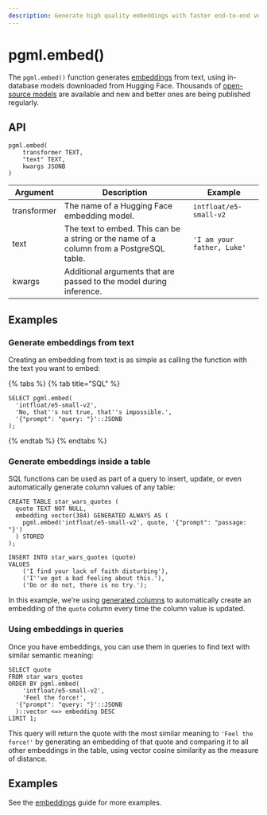 ```yaml
---
description: Generate high quality embeddings with faster end-to-end vector operations without an additional vector database.
---
```


# pgml.embed()

The `pgml.embed()` function generates [embeddings](/docs/open-source/pgml/guides/embeddings/) from text, using in-database models downloaded from Hugging Face. Thousands of [open-source models](https://huggingface.co/models?library=sentence-transformers) are available and new and better ones are being published regularly.

## API

```postgresql
pgml.embed(
    transformer TEXT,
    "text" TEXT,
    kwargs JSONB
)
```

| Argument | Description | Example |
|----------|-------------|---------|
| transformer | The name of a Hugging Face embedding model. | `intfloat/e5-small-v2` |
| text | The text to embed. This can be a string or the name of a column from a PostgreSQL table. | `'I am your father, Luke'` |
| kwargs | Additional arguments that are passed to the model during inference. | |

## Examples

### Generate embeddings from text

Creating an embedding from text is as simple as calling the function with the text you want to embed:

{% tabs %}
{% tab title="SQL" %}

```postgresql
SELECT pgml.embed(
  'intfloat/e5-small-v2',
  'No, that''s not true, that''s impossible.',
  '{"prompt": "query: "}'::JSONB
);
```

{% endtab %}
{% endtabs %}

### Generate embeddings inside a table

SQL functions can be used as part of a query to insert, update, or even automatically generate column values of any table:

```postgresql
CREATE TABLE star_wars_quotes (
  quote TEXT NOT NULL,
  embedding vector(384) GENERATED ALWAYS AS (
    pgml.embed('intfloat/e5-small-v2', quote, '{"prompt": "passage: "}')
  ) STORED
);

INSERT INTO star_wars_quotes (quote)
VALUES
    ('I find your lack of faith disturbing'),
    ('I''ve got a bad feeling about this.'),
    ('Do or do not, there is no try.');
```

In this example, we're using [generated columns](https://www.postgresql.org/docs/current/ddl-generated-columns.html) to automatically create an embedding of the `quote` column every time the column value is updated.

### Using embeddings in queries

Once you have embeddings, you can use them in queries to find text with similar semantic meaning:

```postgresql
SELECT quote
FROM star_wars_quotes
ORDER BY pgml.embed(
    'intfloat/e5-small-v2',
    'Feel the force!',
  '{"prompt": "query: "}'::JSONB
  )::vector <=> embedding DESC
LIMIT 1;
```

This query will return the quote with the most similar meaning to `'Feel the force!'` by generating an embedding of that quote and comparing it to all other embeddings in the table, using vector cosine similarity as the measure of distance.

## Examples 

See the [embeddings](/docs/open-source/pgml/guides/embeddings/) guide for more examples.
